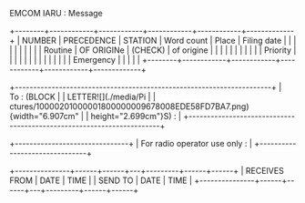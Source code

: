 EMCOM IARU : Message

+--------+------------+------------+------------+------------+-------------+
| NUMBER | PRECEDENCE | STATION    | Word count | Place      | Filing date |
|        |            |            |            |            |             |
|        | Routine    | OF ORIGINe | (CHECK)    | of origine |             |
|        |            |            |            |            |             |
|        | Priority   |            |            |            |             |
|        |            |            |            |            |             |
|        | Emergency  |            |            |            |             |
+--------+------------+------------+------------+------------+-------------+

+----------------------------------------------------------------------+
| To : (BLOCK                                                          |
| LETTER![](./media/Pi                                                 |
| ctures/10000201000001800000009678008EDE58FD7BA7.png){width="6.907cm" |
| height="2.699cm"}S) :                                                |
+----------------------------------------------------------------------+

+-------------------------------+
| For radio operator use only : |
+-------------------------------+

+---------------+------+------+---+---------+------+------+
| RECEIVES FROM | DATE | TIME |   | SEND TO | DATE | TIME |
+---------------+------+------+---+---------+------+------+
